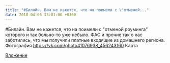 ```yaml
---
title: "#Билайн. Вам не кажется, что на поимели с \"отменой..."
date: 2018-04-05 13:01:00 +0300
---
```


#Билайн. Вам не кажется, что на поимели с "отменой роуминга" которого и так больно-то уже небыло. ФАС и прочие так о нас заботились, что мы получили платные входящие из домашнего региона.
Фотография
<a class="vk-attach" href="https://vk.com/photo41076938_456243160">https://vk.com/photo41076938_456243160</a>
Карта

<a class="vk-attach" href="https://vk.com/photo41076938_456243160">Вложение</a>
